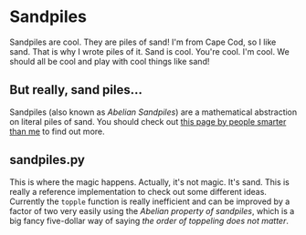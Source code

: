 # Sandpiles

Sandpiles are cool. They are piles of sand! I'm from Cape Cod, so I like sand.
That is why I wrote piles of it. Sand is cool. You're cool. I'm cool. We should
all be cool and play with cool things like sand!

## But really, sand piles...
Sandpiles (also known as *Abelian Sandpiles*) are a mathematical abstraction on
literal piles of sand. You should check out [this page by people smarter than
me](https://en.wikipedia.org/wiki/Abelian_sandpile_model "Wikipedia") to find
out more.

## sandpiles.py
This is where the magic happens. Actually, it's not magic. It's sand. This is
really a reference implementation to check out some different ideas. Currently
the `topple` function is really inefficient and can be improved by a factor of
two very easily using the *Abelian property of sandpiles*, which is a big fancy
five-dollar way of saying *the order of toppeling does not matter*.
